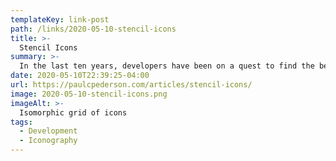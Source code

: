 ```yaml
---
templateKey: link-post
path: /links/2020-05-10-stencil-icons
title: >-
  Stencil Icons
summary: >-
  In the last ten years, developers have been on a quest to find the best way to implement icons in a digital product. We've wandered through low fidelity gifs, elaborately Photoshopped png sprites, icon fonts (remember those?), SVG sprites, and finally inline SVGs.
date: 2020-05-10T22:39:25-04:00
url: https://paulcpederson.com/articles/stencil-icons/
image: 2020-05-10-stencil-icons.png
imageAlt: >-
  Isomorphic grid of icons
tags:
  - Development
  - Iconography
---
```

